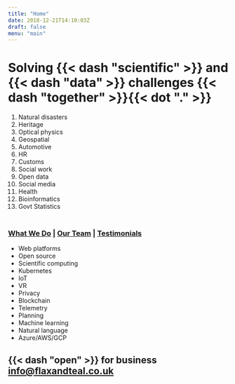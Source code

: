 ```yaml
---
title: "Home"
date: 2018-12-21T14:10:03Z
draft: false
menu: "main"
---
```


# Solving {{< dash "scientific" >}} and {{< dash "data" >}} challenges {{< dash "together" >}}{{< dot "." >}}

1. Natural disasters
1. Heritage
1. Optical physics
1. Geospatial
1. Automotive
1. HR
1. Customs
1. Social work
1. Open data
1. Social media
1. Health
1. Bioinformatics
1. Govt Statistics

### <br>[What We Do](https://flaxandteal.co.uk/pages/video) | [Our Team](https://flaxandteal.co.uk/pages/team/) | [Testimonials](https://flaxandteal.co.uk/pages/testimonials/)</br>

* Web platforms
* Open source
* Scientific computing
* Kubernetes
* IoT
* VR
* Privacy
* Blockchain
* Telemetry
* Planning
* Machine learning
* Natural language
* Azure/AWS/GCP

## {{< dash "open" >}} for business<br/>info@flaxandteal.co.uk

